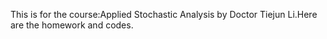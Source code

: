 This is for the course:Applied Stochastic Analysis by Doctor Tiejun Li.Here are the homework and codes.